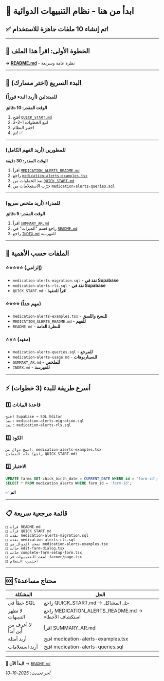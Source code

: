 # 🎯 ابدأ من هنا - نظام التنبيهات الدوائية

## ✅ تم إنشاء 10 ملفات جاهزة للاستخدام!

---

## 📌 الخطوة الأولى: اقرأ هذا الملف

**→ [README.md](./README.md)** - نظرة عامة وسريعة

---

## 🚀 البدء السريع (اختر مسارك)

### للمبتدئين (أريد البدء فوراً)
**الوقت المقدر: 10 دقائق**

1. افتح [`QUICK_START.md`](./QUICK_START.md)
2. اتبع الخطوات 1-2-3
3. اختبر النظام
4. تم! ✅

---

### للمطورين (أريد الفهم الكامل)
**الوقت المقدر: 30 دقيقة**

1. اقرأ [`MEDICATION_ALERTS_README.md`](./MEDICATION_ALERTS_README.md)
2. راجع [`medication-alerts-examples.tsx`](./medication-alerts-examples.tsx)
3. نفذ الخطوات من [`QUICK_START.md`](./QUICK_START.md)
4. جرّب الاستعلامات من [`medication-alerts-queries.sql`](./medication-alerts-queries.sql)

---

### للمدراء (أريد ملخص سريع)
**الوقت المقدر: 5 دقائق**

1. اقرأ [`SUMMARY_AR.md`](./SUMMARY_AR.md)
2. راجع قسم "الميزات" في [`README.md`](./README.md)
3. راجع [`INDEX.md`](./INDEX.md) للفهرسة

---

## 📂 الملفات حسب الأهمية

### ⭐⭐⭐⭐⭐ (إلزامي)
- `medication-alerts-migration.sql` - **نفذ في Supabase**
- `medication-alerts-rls.sql` - **نفذ في Supabase**
- `QUICK_START.md` - **اقرأ للتنفيذ**

### ⭐⭐⭐⭐ (مهم جداً)
- `medication-alerts-examples.tsx` - **للنسخ واللصق**
- `MEDICATION_ALERTS_README.md` - **للفهم**
- `README.md` - **للنظرة العامة**

### ⭐⭐⭐ (مفيد)
- `medication-alerts-queries.sql` - **للمرجع**
- `medication-alerts-usage.md` - **للسيناريوهات**
- `SUMMARY_AR.md` - **للملخص**
- `INDEX.md` - **للفهرسة**

---

## ⚡ أسرع طريقة للبدء (3 خطوات)

### 1️⃣ قاعدة البيانات
```
افتح Supabase → SQL Editor
نفذ: medication-alerts-migration.sql
نفذ: medication-alerts-rls.sql
```

### 2️⃣ الكود
```
انسخ دوال من: medication-alerts-examples.tsx
حدّث النماذج (راجع QUICK_START.md)
```

### 3️⃣ الاختبار
```sql
UPDATE farms SET chick_birth_date = CURRENT_DATE WHERE id = 'farm-id';
SELECT * FROM medication_alerts WHERE farm_id = 'farm-id';
```

✅ **تم!**

---

## 📋 قائمة مرجعية سريعة

```
□ قرأت README.md
□ قرأت QUICK_START.md
□ نفذت medication-alerts-migration.sql
□ نفذت medication-alerts-rls.sql
□ نسخت الدوال من medication-alerts-examples.tsx
□ حدّثت edit-farm-dialog.tsx
□ حدّثت complete-farm-setup-form.tsx
□ أضفت التنبيهات في farmer/page.tsx
□ اختبرت النظام
```

---

## 🆘 محتاج مساعدة؟

| المشكلة | الحل |
|---------|------|
| خطأ في SQL | راجع QUICK_START.md → حل المشاكل |
| لا تظهر التنبيهات | راجع MEDICATION_ALERTS_README.md → استكشاف الأخطاء |
| لا أعرف من أين أبدأ | اقرأ SUMMARY_AR.md |
| أريد أمثلة | افتح medication-alerts-examples.tsx |
| أريد استعلامات | افتح medication-alerts-queries.sql |

---

**🚀 ابدأ الآن!** → [`README.md`](./README.md)

*آخر تحديث: 2025-10-10*
